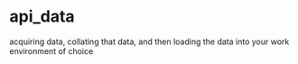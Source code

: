 # api_data
acquiring data, collating that data, and then loading the data into your work environment of choice

